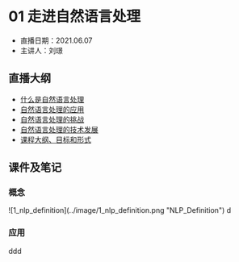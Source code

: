 # 01 走进自然语言处理

- 直播日期：2021.06.07
- 主讲人：刘璟

## 直播大纲
- [什么是自然语言处理](#1)
- [自然语言处理的应用](#2)
- [自然语言处理的挑战](#3)
- [自然语言处理的技术发展](#4)
- [课程大纲、目标和形式](#5)

## 课件及笔记
<h3 id="1">概念</h3>
![1_nlp_definition](../image/1_nlp_definition.png "NLP_Definition")
d

<h3 id="2">应用</h3>
ddd
